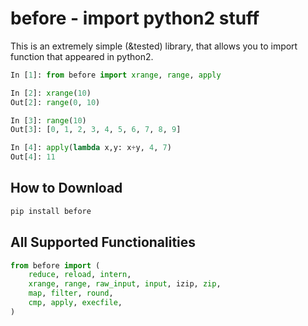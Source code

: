 # before - import python2 stuff

This is an extremely simple (&tested) library, that allows you to import function that appeared in python2.

```python
In [1]: from before import xrange, range, apply

In [2]: xrange(10)
Out[2]: range(0, 10)

In [3]: range(10)
Out[3]: [0, 1, 2, 3, 4, 5, 6, 7, 8, 9]

In [4]: apply(lambda x,y: x+y, 4, 7)
Out[4]: 11
```

## How to Download

```bash
pip install before
```

## All Supported Functionalities

```python
from before import (
    reduce, reload, intern,
    xrange, range, raw_input, input, izip, zip,
    map, filter, round,
    cmp, apply, execfile,
)
```
